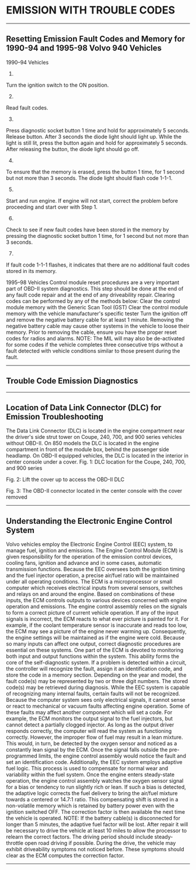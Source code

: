 # EMISSION WITH TROUBLE CODES

---

## Resetting Emission Fault Codes and Memory for 1990-94 and 1995-98 Volvo 940 Vehicles


1990–94 Vehicles

1.

Turn the ignition switch to the ON position.

2.

Read fault codes.

3.

Press diagnostic socket button 1 time and hold for approximately 5 seconds. Release button. After 3 seconds the diode light should light up. While the light is still lit, press the
button again and hold for approximately 5 seconds. After releasing the button, the diode light should go off.

4.

To ensure that the memory is erased, press the button 1 time, for 1 second but not more than 3 seconds. The diode light should flash code 1-1-1.

5.

Start and run engine. If engine will not start, correct the problem before proceeding and start over with Step 1.

6.

Check to see if new fault codes have been stored in the memory by pressing the diagnostic socket button 1 time, for 1 second but not more than 3 seconds.

7.

If fault code 1-1-1 flashes, it indicates that there are no additional fault codes stored in its memory.

1995–98 Vehicles
Control module reset procedures are a very important part of OBD-II system diagnostics. This step should be done at the end of any fault code repair and at the end of any driveability
repair.
Clearing codes can be performed by any of the methods below:
Clear the control module memory with the Generic Scan Tool (GST)
Clear the control module memory with the vehicle manufacturer's specific tester
Turn the ignition off and remove the negative battery cable for at least 1 minute.
Removing the negative battery cable may cause other systems in the vehicle to loose their memory. Prior to removing the cable, ensure you have the proper reset codes for radios and
alarms.
NOTE: The MIL will may also be de-activated for some codes if the vehicle completes three consecutive trips without a fault detected with vehicle conditions similar to
those present during the fault.

---

## Trouble Code Emission Diagnostics


---

## Location of Data Link Connector (DLC) for Emission Troubleshooting


The Data Link Connector (DLC) is located in the engine compartment near the driver's side strut tower on Coupe, 240, 700, and 900 series vehicles without OBD-II. On 850 models the
DLC is located in the engine compartment in front of the module box, behind the passenger side headlamp. On OBD-II equipped vehicles, the DLC is located in the interior in center
console under a cover.
Fig. 1: DLC location for the Coupe, 240, 700, and 900
series

Fig. 2: Lift the cover up to access the OBD-II DLC

Fig. 3: The OBD-II connector located in the center console
with the cover removed

---

## Understanding the Electronic Engine Control System


Volvo vehicles employ the Electronic Engine Control (EEC) system, to manage fuel, ignition and emissions.
The Engine Control Module (ECM) is given responsibility for the operation of the emission control devices, cooling fans, ignition and advance and in some cases, automatic transmission
functions. Because the EEC oversees both the ignition timing and the fuel injector operation, a precise air/fuel ratio will be maintained under all operating conditions. The ECM is a
microprocessor or small computer which receives electrical inputs from several sensors, switches and relays on and around the engine.
Based on combinations of these inputs, the ECM controls outputs to various devices concerned with engine operation and emissions. The engine control assembly relies on the signals to
form a correct picture of current vehicle operation. If any of the input signals is incorrect, the ECM reacts to what ever picture is painted for it. For example, if the coolant temperature sensor
is inaccurate and reads too low, the ECM may see a picture of the engine never warming up. Consequently, the engine settings will be maintained as if the engine were cold. Because so
many inputs can affect one output, correct diagnostic procedures are essential on these systems.
One part of the ECM is devoted to monitoring both input and output functions within the system. This ability forms the core of the self-diagnostic system. If a problem is detected within a
circuit, the controller will recognize the fault, assign it an identification code, and store the code in a memory section. Depending on the year and model, the fault code(s) may be represented
by two or three digit numbers. The stored code(s) may be retrieved during diagnosis.
While the EEC system is capable of recognizing many internal faults, certain faults will not be recognized. Because the computer system sees only electrical signals, it cannot sense or
react to mechanical or vacuum faults affecting engine operation. Some of these faults may affect another component which will set a code. For example, the ECM monitors the output signal
to the fuel injectors, but cannot detect a partially clogged injector. As long as the output driver responds correctly, the computer will read the system as functioning correctly. However, the
improper flow of fuel may result in a lean mixture. This would, in turn, be detected by the oxygen sensor and noticed as a constantly lean signal by the ECM. Once the signal falls outside
the pre-programmed limits, the engine control assembly would notice the fault and set an identification code.
Additionally, the EEC system employs adaptive fuel logic. This process is used to compensate for normal wear and variability within the fuel system. Once the engine enters steady-state
operation, the engine control assembly watches the oxygen sensor signal for a bias or tendency to run slightly rich or lean. If such a bias is detected, the adaptive logic corrects the fuel
delivery to bring the air/fuel mixture towards a centered or 14.7:1 ratio. This compensating shift is stored in a non-volatile memory which is retained by battery power even with the ignition
switched OFF. The correction factor is then available the next time the vehicle is operated.
NOTE: If the battery cable(s) is disconnected for longer than 5 minutes, the adaptive fuel factor will be lost. After repair it will be necessary to drive the vehicle at least
10 miles to allow the processor to relearn the correct factors. The driving period should include steady-throttle open road driving if possible. During the drive, the
vehicle may exhibit driveability symptoms not noticed before. These symptoms should clear as the ECM computes the correction factor.

---
